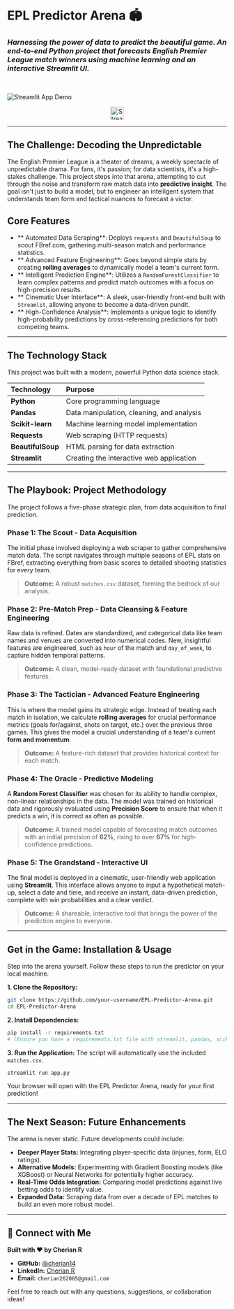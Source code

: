 # EPL Predictor Arena 🏟️

### *Harnessing the power of data to predict the beautiful game. An end-to-end Python project that forecasts English Premier League match winners using machine learning and an interactive Streamlit UI.*

<br>

![Streamlit App Demo](https://i.imgur.com/your-demo-gif-url.gif) 
<!-- **Pro Tip:** Record a short GIF of you using the Streamlit app and upload it. Replace the URL above. A live demo is the best way to impress. -->

<p align="center">
  <a href="your-live-streamlit-app-url" target="_blank">
    <img src="https://static.streamlit.io/badges/streamlit_badge_black_white.svg" alt="Streamlit App" height="30">
  </a>
</p>

---

## The Challenge: Decoding the Unpredictable

The English Premier League is a theater of dreams, a weekly spectacle of unpredictable drama. For fans, it's passion; for data scientists, it's a high-stakes challenge. This project steps into that arena, attempting to cut through the noise and transform raw match data into **predictive insight**. The goal isn't just to build a model, but to engineer an intelligent system that understands team form and tactical nuances to forecast a victor.

## Core Features

-   ** Automated Data Scraping**: Deploys `requests` and `BeautifulSoup` to scout FBref.com, gathering multi-season match and performance statistics.
-   ** Advanced Feature Engineering**: Goes beyond simple stats by creating **rolling averages** to dynamically model a team's current form.
-   ** Intelligent Prediction Engine**: Utilizes a `RandomForestClassifier` to learn complex patterns and predict match outcomes with a focus on high-precision results.
-   ** Cinematic User Interface**: A sleek, user-friendly front-end built with `Streamlit`, allowing anyone to become a data-driven pundit.
-   ** High-Confidence Analysis**: Implements a unique logic to identify high-probability predictions by cross-referencing predictions for both competing teams.

---

## The Technology Stack

This project was built with a modern, powerful Python data science stack.

| Technology      | Purpose                                    |
| :-------------- | :----------------------------------------- |
| **Python**      | Core programming language                  |
| **Pandas**      | Data manipulation, cleaning, and analysis  |
| **Scikit-learn**| Machine learning model implementation      |
| **Requests**    | Web scraping (HTTP requests)               |
| **BeautifulSoup**| HTML parsing for data extraction           |
| **Streamlit**   | Creating the interactive web application   |

---

## The Playbook: Project Methodology

The project follows a five-phase strategic plan, from data acquisition to final prediction.

### Phase 1: The Scout - Data Acquisition
The initial phase involved deploying a web scraper to gather comprehensive match data. The script navigates through multiple seasons of EPL stats on FBref, extracting everything from basic scores to detailed shooting statistics for every team.

> **Outcome:** A robust `matches.csv` dataset, forming the bedrock of our analysis.

### Phase 2: Pre-Match Prep - Data Cleansing & Feature Engineering
Raw data is refined. Dates are standardized, and categorical data like team names and venues are converted into numerical codes. New, insightful features are engineered, such as `hour` of the match and `day_of_week`, to capture hidden temporal patterns.

> **Outcome:** A clean, model-ready dataset with foundational predictive features.

### Phase 3: The Tactician - Advanced Feature Engineering
This is where the model gains its strategic edge. Instead of treating each match in isolation, we calculate **rolling averages** for crucial performance metrics (goals for/against, shots on target, etc.) over the previous three games. This gives the model a crucial understanding of a team's current **form and momentum**.

> **Outcome:** A feature-rich dataset that provides historical context for each match.

### Phase 4: The Oracle - Predictive Modeling
A **Random Forest Classifier** was chosen for its ability to handle complex, non-linear relationships in the data. The model was trained on historical data and rigorously evaluated using **Precision Score** to ensure that when it predicts a win, it is correct as often as possible.

> **Outcome:** A trained model capable of forecasting match outcomes with an initial precision of **62%**, rising to over **67%** for high-confidence predictions.

### Phase 5: The Grandstand - Interactive UI
The final model is deployed in a cinematic, user-friendly web application using **Streamlit**. This interface allows anyone to input a hypothetical match-up, select a date and time, and receive an instant, data-driven prediction, complete with win probabilities and a clear verdict.

> **Outcome:** A shareable, interactive tool that brings the power of the prediction engine to everyone.

---

## Get in the Game: Installation & Usage

Step into the arena yourself. Follow these steps to run the predictor on your local machine.

**1. Clone the Repository:**
```bash
git clone https://github.com/your-username/EPL-Predictor-Arena.git
cd EPL-Predictor-Arena
```

**2. Install Dependencies:**
```bash
pip install -r requirements.txt
# (Ensure you have a requirements.txt file with streamlit, pandas, scikit-learn)
```

**3. Run the Application:**
The script will automatically use the included `matches.csv`.
```bash
streamlit run app.py
```

Your browser will open with the EPL Predictor Arena, ready for your first prediction!

---

## The Next Season: Future Enhancements

The arena is never static. Future developments could include:

-   **Deeper Player Stats:** Integrating player-specific data (injuries, form, ELO ratings).
-   **Alternative Models:** Experimenting with Gradient Boosting models (like XGBoost) or Neural Networks for potentially higher accuracy.
-   **Real-Time Odds Integration:** Comparing model predictions against live betting odds to identify value.
-   **Expanded Data:** Scraping data from over a decade of EPL matches to build an even more robust model.

---

## 🤝 Connect with Me

**Built with ❤️ by Cherian R**

*   **GitHub:** [@cherian14](https://github.com/cherian14)
*   **LinkedIn:** [Cherian R](https://www.linkedin.com/in/cherian-r-a1bba3292/)
*   **Email:** `cherian262005@gmail.com`

Feel free to reach out with any questions, suggestions, or collaboration ideas!
